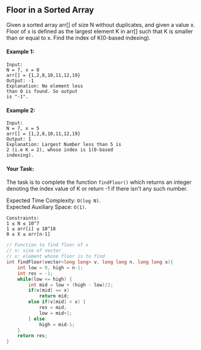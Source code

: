 ## Floor in a Sorted Array

Given a sorted array arr[] of size N without duplicates, and given a value x. Floor of x is defined as the largest element K in arr[] such that K is smaller than or equal to x. Find the index of K(0-based indexing).

#### Example 1:

```
Input:
N = 7, x = 0
arr[] = {1,2,8,10,11,12,19}
Output: -1
Explanation: No element less
than 0 is found. So output
is "-1".
```

#### Example 2:

```
Input:
N = 7, x = 5
arr[] = {1,2,8,10,11,12,19}
Output: 1
Explanation: Largest Number less than 5 is
2 (i.e K = 2), whose index is 1(0-based
indexing).
```

#### Your Task:

The task is to complete the function `findFloor()` which returns an integer denoting the index value of K or return -1 if there isn't any such number.

Expected Time Complexity: `O(log N)`.  
Expected Auxiliary Space: `O(1)`.

```
Constraints:
1 ≤ N ≤ 10^7
1 ≤ arr[i] ≤ 10^18
0 ≤ X ≤ arr[n-1]
```

```c++
// Function to find floor of x
// n: size of vector
// x: element whose floor is to find
int findFloor(vector<long long> v, long long n, long long x){
    int low = 0, high = n-1;
    int res = -1;
    while(low <= high) {
        int mid = low + (high - low)/2;
        if(v[mid] == x)
            return mid;
        else if(v[mid] < x) {
            res = mid;
            low = mid+1;
        } else
            high = mid-1;
    }
    return res;
}
```
